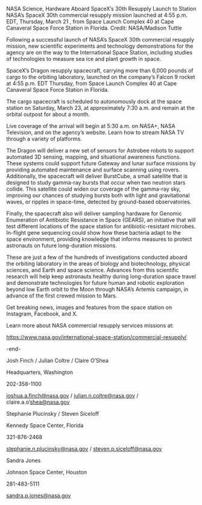 NASA Science, Hardware Aboard SpaceX’s 30th Resupply Launch to Station 
 NASA’s SpaceX 30th commercial resupply mission launched at 4:55 p.m. EDT, Thursday, March 21 , from Space Launch Complex 40 at Cape Canaveral Space Force Station in Florida. Credit: NASA/Madison Tuttle

Following a successful launch of NASA’s SpaceX 30th commercial resupply mission, new scientific experiments and technology demonstrations for the agency are on the way to the International Space Station, including studies of technologies to measure sea ice and plant growth in space.

SpaceX’s Dragon resupply spacecraft, carrying more than 6,000 pounds of cargo to the orbiting laboratory, launched on the company’s Falcon 9 rocket at 4:55 p.m. EDT Thursday, from Space Launch Complex 40 at Cape Canaveral Space Force Station in Florida.

The cargo spacecraft is scheduled to autonomously dock at the space station on Saturday, March 23, at approximately 7:30 a.m. and remain at the orbital outpost for about a month.

Live coverage of the arrival will begin at 5:30 a.m. on NASA+, NASA Television, and on the agency’s website. Learn how to stream NASA TV through a variety of platforms.

The Dragon will deliver a new set of sensors for Astrobee robots to support automated 3D sensing, mapping, and situational awareness functions. These systems could support future Gateway and lunar surface missions by providing automated maintenance and surface scanning using rovers. Additionally, the spacecraft will deliver BurstCube, a small satellite that is designed to study gamma-ray bursts that occur when two neutron stars collide. This satellite could widen our coverage of the gamma-ray sky, improving our chances of studying bursts both with light and gravitational waves, or ripples in space-time, detected by ground-based observatories.

Finally, the spacecraft also will deliver sampling hardware for Genomic Enumeration of Antibiotic Resistance in Space (GEARS), an initiative that will test different locations of the space station for antibiotic-resistant microbes. In-flight gene sequencing could show how these bacteria adapt to the space environment, providing knowledge that informs measures to protect astronauts on future long-duration missions.

These are just a few of the hundreds of investigations conducted aboard the orbiting laboratory in the areas of biology and biotechnology, physical sciences, and Earth and space science. Advances from this scientific research will help keep astronauts healthy during long-duration space travel and demonstrate technologies for future human and robotic exploration beyond low Earth orbit to the Moon through NASA’s Artemis campaign, in advance of the first crewed mission to Mars.

Get breaking news, images and features from the space station on Instagram, Facebook, and X.

Learn more about NASA commercial resupply services missions at:

https://www.nasa.gov/international-space-station/commercial-resupply/

-end-

Josh Finch / Julian Coltre / Claire O’Shea

Headquarters, Washington

202-358-1100

joshua.a.finch@nasa.gov / julian.n.coltre@nasa.gov / claire.a.o’shea@nasa.gov

Stephanie Plucinsky / Steven Siceloff

Kennedy Space Center, Florida

321-876-2468

stephanie.n.plucinsky@nasa.gov / steven.p.siceloff@nasa.gov

Sandra Jones

Johnson Space Center, Houston

281-483-5111

sandra.p.jones@nasa.gov